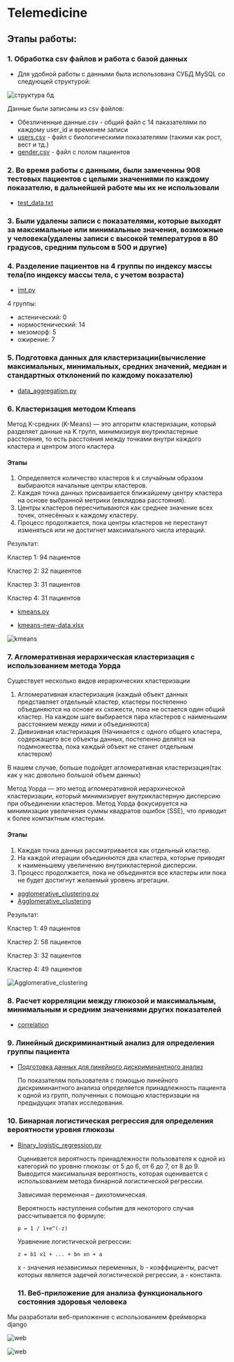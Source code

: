 # Telemedicine

## Этапы работы:
### 1. Обработка csv файлов и работа с базой данных
- Для удобной работы с данными была использована СУБД MySQL со следующей структурой:

![структура бд](data/telemedicine_1.png)

Данные были записаны из csv файлов:
- Обезличенные данные.csv - общий файл с 14 паказателями по каждому user_id и временем записи
- [users.csv](data/users.csv) - файл с биологическими показателями (такими как рост, вест и тд.)
- [gender.csv](data/gender.csv) - файл с полом пациентов

### 2. Во время работы с данными, были замеченны 908 тестовых пациентов с целыми значениями по каждому показателю, в дальнейшей работе мы их не использовали 
- [test_data.txt](data/test_data.txt)

### 3. Были удалены записи с показателями, которые выходят за максимальные или минимальные значения, возможные у человека(удалены записи с высокой температуров в 80 градусов, средним пульсом в 500 и другие)
### 4. Разделение пациентов на 4 группы по индексу массы тела(по индексу массы тела, с учетом возраста) 
- [imt.py](clustering/imt.py)

4 группы:
- астенический: 0
- нормостенический: 14
- мезоморф: 5
- ожирение: 7
### 5. Подготовка данных для кластеризации(вычисление максимальных, минимальных, средних значений, медиан и стандартных отклонений по каждому показателю) 
- [data_aggregation.py](data_processing/data_aggregation.py)
### 6. Кластеризация методом Kmeans 
Метод K-средних (K-Means) — это алгоритм кластеризации, который разделяет данные на K групп, минимизируя внутрикластерные расстояния, то есть расстояния между точками внутри каждого кластера и центром этого кластера
#### Этапы
1. Определяется количество кластеров k и случайным образом выбираются начальные центры кластеров.
2. Каждая точка данных присваивается ближайшему центру кластера на основе выбранной метрики (евклидова расстояния).
3. Центры кластеров пересчитываются как среднее значение всех точек, отнесённых к каждому кластеру.
4. Процесс продолжается, пока центры кластеров не перестанут изменяться или не достигнет максимального числа итераций.

Результат:

Кластер 1: 94 пациентов

Кластер 2: 32 пациентов

Кластер 3: 31 пациентов

Кластер 4: 31 пациентов



- [kmeans.py](clustering/kmeans.py)
 
- [kmeans-new-data.xlsx](data/kmeans-new-data.xlsx)

![kmeans](clustering/kmeans.png)
### 7. Агломеративная иерархическая кластеризация с использованием метода Уорда 
Существует несколько видов иерархических кластеризации
1. Агломеративная кластеризация (каждый объект данных представляет отдельный кластер, кластеры постепенно объединяются на основе их схожести, пока не остается один общий кластер. На каждом шаге выбирается пара кластеров с наименьшим расстоянием между ними и объединяются)
2. Дивизивная кластеризация (Начинается с одного общего кластера, содержащего все объекты данных, постепенно делятся на подмножества, пока каждый объект не станет отдельным кластером)

В нашем случае, больше подойдет агломеративная кластеризация(так как у нас довольно большой объем данных)

Метод Уорда — это метод агломеративной иерархической кластеризации, который минимизирует внутрикластерную дисперсию при объединении кластеров. Метод Уорда фокусируется на минимизации увеличения суммы квадратов ошибок (SSE), что приводит к более компактным кластерам.
#### Этапы
1. Каждая точка данных рассматривается как отдельный кластер.
2. На каждой итерации объединяются два кластера, которые приводят к наименьшему увеличению внутрикластерной дисперсии.
3. Процесс продолжается, пока не объединятся все кластеры или пока не будет достигнут желаемый уровень агрегации.

- [agglomerative_clustering.py](clustering/agglomerative_clustering.py)
- [Agglomerative_clustering](clustering/Agglomerative_clustering.txt)

Результат:

Кластер 1: 49 пациентов

Кластер 2: 58 пациентов

Кластер 3: 32 пациентов

Кластер 4: 49 пациентов


![Agglomerative_clustering](clustering/Agglomerative_clustering.png)

### 8. Расчет корреляции между глюкозой и максимальным, минимальным и средним значениями других показателей
- [correlation](correlation.py)
### 9. Линейный дискриминантный анализ для определения группы пациента 
- [Подготовка данных для линейного дискриминантного анализ](data_processing/lda.py)

  По показателям пользователя с помощью линейного дискриминантного анализа определяется принадлежность пациента к одной из групп, полученных с помощью кластеризации на предыдущих этапах исследования.
  
### 10. Бинарная логистическая регрессия для определения вероятности уровня глюкозы
- [Binary_logistic_regression.py](Binary_logistic_regression.py)
  
  Оценивается вероятность принадлежности пользователя к одной из категорий по уровню глюкозы: от 5 до 6, от 6 до 7, от 8 до 9. Выводится максимальная вероятность, которая оценивается с использованием метода бинарной логистической регрессии.
  
  Зависимая переменная – дихотомическая.
  
  Вероятность наступления события для некоторого случая рассчитывается по формуле:
  
      p = 1 / 1+e^(-z)
  
  Уравнение логистической регрессии:
  
      z = b1 x1 + ... + bn xn + a
  
  x - значения независимых переменных, b - коэффициенты, расчет которых является задечей логистической регрессии, а - константа.
  ### 11. Веб-приложение для анализа функционального состояния здоровья человека
Мы разработали веб-приложение с использованием фреймворка django

![web](web.jpg)

![web](web_app.jpg)
